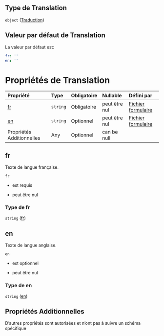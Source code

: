 ## Type de Translation

`object` ([Traduction](frw-definitions-traduction.md))

## Valeur par défaut de Translation

La valeur par défaut est:

```yaml
fr: ''
en: ''

```

# Propriétés de Translation

| Propriété                 | Type     | Obligatoire | Nullable      | Défini par                                                                                                              |
| :------------------------ | :------- | :---------- | :------------ | :---------------------------------------------------------------------------------------------------------------------- |
| [fr](#fr)                 | `string` | Obligatoire | peut être nul | [Fichier formulaire](frw-definitions-traduction-properties-fr.md "schemas/form#/definitions/Translation/properties/fr") |
| [en](#en)                 | `string` | Optionnel   | peut être nul | [Fichier formulaire](frw-definitions-traduction-properties-en.md "schemas/form#/definitions/Translation/properties/en") |
| Propriétés Additionnelles | Any      | Optionnel   | can be null   |                                                                                                                         |

## fr

Texte de langue française.

`fr`

*   est requis

*   peut être nul

### Type de fr

`string` ([fr](frw-definitions-traduction-properties-fr.md))

## en

Texte de langue anglaise.

`en`

*   est optionnel

*   peut être nul

### Type de en

`string` ([en](frw-definitions-traduction-properties-en.md))

## Propriétés Additionnelles

D’autres propriétés sont autorisées et n’ont pas à suivre un schéma spécifique
